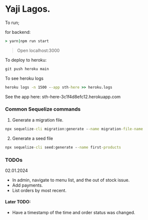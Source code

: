 # Yaji Lagos.

To run;

for backend:
```cmd
> yarn|npm run start
```

> Open localhost:3000

To deploy to heroku:

```cmd
git push heroku main
```

To see heroku logs
```cmd
heroku logs -n 1500 --app sth-here >> heroku.logs
```

See the app here:
sth-here-3c1f4d8efc12.herokuapp.com

### Common Sequelize commands

1. Generate a migration file.
 ```cmd
 npx sequelize-cli migration:generate --name migration-file-name
 ```
2. Generate a seed file
```cmd
npx sequelize-cli seed:generate --name first-products
```

### TODOs
02.01.2024
* In admin, navigate to menu list, and the out of stock issue.
* Add payments.
* List orders by most recent.


#### Later TODO:
* Have a timestamp of the time and order status was changed.